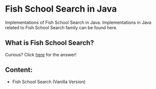 # Fish School Search in Java
Implementations of Fish School Search in Java. Implementations in Java related to Fish School Search family can be found here.

## What is Fish School Search?
Curious? Click [here](https://en.wikipedia.org/wiki/Fish_School_Search) for the answer!

## Content:
- Fish School Search (Vanilla Version)
